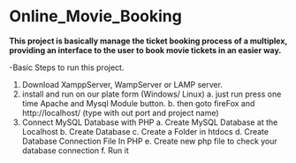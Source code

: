 # Online_Movie_Booking

**This  project is basically manage the ticket booking process of a multiplex, 
 providing an interface to the user to book movie tickets in an easier way.**
 
 -Basic Steps to run this project.
 
1. Download XamppServer, WampServer or LAMP server. 
2. install and run on our plate form (Windows/ Linux)
  a. just run press one time Apache and Mysql Module button.
  b.  then goto fireFox and  http://localhost/ (type with out port and project name) 
3. Connect MySQL Database with PHP
 a. Create MySQL Database at the Localhost
 b. Create Database
 c. Create a Folder in htdocs
d. Create Database Connection File In PHP
 e. Create new php file to check your database connection
 f. Run it
 
 
